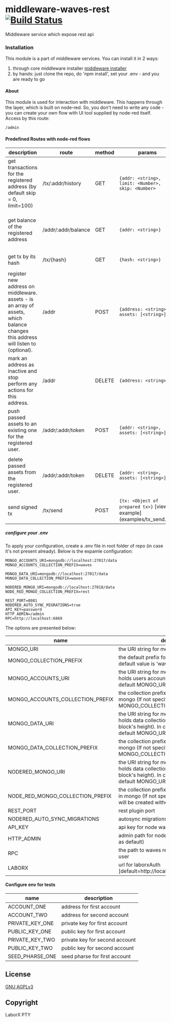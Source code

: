 # middleware-waves-rest [![Build Status](https://travis-ci.org/ChronoBank/middleware-waves-rest.svg?branch=master)](https://travis-ci.org/ChronoBank/middleware-waves-rest)

Middleware service which expose rest api

### Installation

This module is a part of middleware services. You can install it in 2 ways:

1) through core middleware installer  [middleware installer](https://www.npmjs.com/package/chronobank-middleware)
2) by hands: just clone the repo, do 'npm install', set your .env - and you are ready to go

#### About
This module is used for interaction with middleware. This happens through the layer, which is built on node-red.
So, you don't need to write any code - you can create your own flow with UI tool supplied by node-red itself. Access by this route:
```
/admin
````


#### Predefined Routes with node-red flows

| description | route | method | params | output | 
| --------- | ---- | - | ---- | --- | 
| get transactions for the registered address (by default skip = 0, limit=100) | /tx/:addr/history   | GET | ``` {addr: <string>, limit: <Number>, skip: <Number> ```  |```[<Object of tx>]```  [view example](examples/history.md)  
| get balance of the registered address| /addr/:addr/balance  | GET | ``` {addr: <string>} ``` | ``` {balance: <Number>, assets: {assetId: <Number>}} ```  [view example](examples/balance.md) 
| get tx by its hash | /tx/{hash}   | GET | ``` {hash: <string>} ``` | ```<Object of tx>```  [view example](examples/tx.md) 
| register new address on middleware. assets - is an array of assets, which balance changes this address will listen to (optional). | /addr   | POST | ``` {address: <string>, assets: [<string>]} ``` | ``` {code: <Number>, message: <string>} ```  <italic>Example:</italic> ```{code: 1, message: 'ok'} ``` 
| mark an address as inactive and stop perform any actions for this address. | /addr | DELETE | ``` {address: <string>} ``` | ``` {code: <Number>, message: <string>} ```  <italic>Example:</italic> ```{code: 1, message: 'ok'} ``` 
| push passed assets to an existing one for the registered user. | /addr/:addr/token   | POST | ``` {addr: <string>, assets: [<string>]} ``` |  ``` {code: <Number>, message: <string>} ``` <italic>Example:</italic> ```{code: 1, message: 'ok'} ``` 
| delete passed assets  from the registered user. | /addr/:addr/token   | DELETE | ``` {addr: <string>, assets: [<string>]} ``` |  ``` {code: <Number>, message: <string>} ```  <italic>Example:</italic> ``` {code: 1, message: 'ok'} ```
| send signed tx | /tx/send | POST | ```{tx: <Object of prepared tx>}``` [view example] (examples/tx_send.md) | ```{tx: <Object of tx>}``` [view example](examples/tx.md)


##### сonfigure your .env

To apply your configuration, create a .env file in root folder of repo (in case it's not present already).
Below is the expamle configuration:

```
MONGO_ACCOUNTS_URI=mongodb://localhost:27017/data
MONGO_ACCOUNTS_COLLECTION_PREFIX=waves

MONGO_DATA_URI=mongodb://localhost:27017/data
MONGO_DATA_COLLECTION_PREFIX=waves

NODERED_MONGO_URI=mongodb://localhost:27018/data
NODE_RED_MONGO_COLLECTION_PREFIX=rest

REST_PORT=8081
NODERED_AUTO_SYNC_MIGRATIONS=true
API_KEY=password
HTTP_ADMIN=/admin
RPC=http://localhost:6869
```

The options are presented below:

| name | description|
| ------ | ------ |
| MONGO_URI   | the URI string for mongo connection
| MONGO_COLLECTION_PREFIX   | the default prefix for all mongo collections. The default value is 'waves'
| MONGO_ACCOUNTS_URI   | the URI string for mongo connection, which holds users accounts (if not specified, then default MONGO_URI connection will be used)
| MONGO_ACCOUNTS_COLLECTION_PREFIX   | the collection prefix for accounts collection in mongo (If not specified, then the default MONGO_COLLECTION_PREFIX will be used)
| MONGO_DATA_URI   | the URI string for mongo connection, which holds data collections (for instance, processed block's height). In case, it's not specified, then default MONGO_URI connection will be used)
| MONGO_DATA_COLLECTION_PREFIX   | the collection prefix for data collections in mongo (If not specified, then the default MONGO_COLLECTION_PREFIX will be used)
| NODERED_MONGO_URI   | the URI string for mongo connection, which holds data collections (for instance, processed block's height). In case, it's not specified, then default MONGO_URI connection will be used)
| NODE_RED_MONGO_COLLECTION_PREFIX   | the collection prefix for node-red collections in mongo (If not specified, then the collections will be created without prefix)
| REST_PORT   | rest plugin port
| NODERED_AUTO_SYNC_MIGRATIONS   | autosync migrations on start (default = yes)
| API_KEY | api key for node waves [private requests]
| HTTP_ADMIN | admin path for nodered or false (if not publish as default)
| RPC   | the path to waves rest api for get balance for user 
| LABORX | url for laborxAuth [default=http://localhost:3001/api/v1/security]

#### Configure env for tests


| name | description|
| ------ | ------ |
| ACCOUNT_ONE | address for first account
| ACCOUNT_TWO | address for second account
| PRIVATE_KEY_ONE | private key for first account
| PUBLIC_KEY_ONE | public key for first account
| PRIVATE_KEY_TWO | private key for second account
| PUBLIC_KEY_TWO | public key for second account
| SEED_PHARSE_ONE | seed pharse for first account



License
----
 [GNU AGPLv3](LICENSE)

Copyright
----
LaborX PTY
